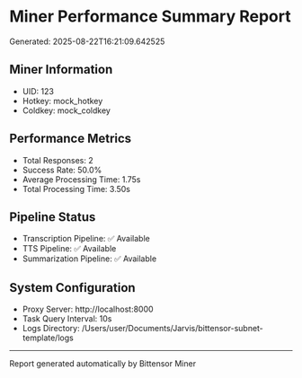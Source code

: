 # Miner Performance Summary Report
Generated: 2025-08-22T16:21:09.642525

## Miner Information
- UID: 123
- Hotkey: mock_hotkey
- Coldkey: mock_coldkey

## Performance Metrics
- Total Responses: 2
- Success Rate: 50.0%
- Average Processing Time: 1.75s
- Total Processing Time: 3.50s

## Pipeline Status
- Transcription Pipeline: ✅ Available
- TTS Pipeline: ✅ Available
- Summarization Pipeline: ✅ Available

## System Configuration
- Proxy Server: http://localhost:8000
- Task Query Interval: 10s
- Logs Directory: /Users/user/Documents/Jarvis/bittensor-subnet-template/logs

---
Report generated automatically by Bittensor Miner

